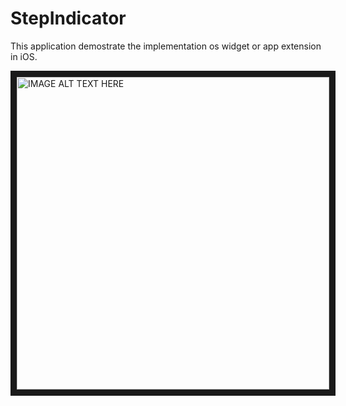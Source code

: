 # StepIndicator

This application demostrate the implementation os widget or app extension in iOS.

<a href="http://www.youtube.com/watch?feature=player_embedded&v=LDaWo8rZ7Tk
" target="_blank"><img src="http://img.youtube.com/vi/LDaWo8rZ7Tk/0.jpg" 
alt="IMAGE ALT TEXT HERE" width="500" height="500" border="10" /></a>
